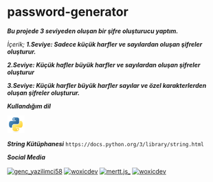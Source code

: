 # password-generator


***Bu projede 3 seviyeden oluşan bir şifre oluşturucu yaptım.***

_İçerik;_
  ***1.Seviye:
  Sadece küçük harfler ve sayılardan oluşan şifreler oluşturur.***

  
  ***2.Seviye:
  Küçük hafler büyük harfler ve sayılardan oluşan şifreler oluşturur***

  
   ***3.Seviye:
  Küçük harfler büyük harfler sayılar ve özel karakterlerden oluşan şifreler oluşturur.***


  ***Kullandığım dil***
  <p align="left"> <a href="https://www.python.org" target="_blank" rel="noreferrer"> <img src="https://raw.githubusercontent.com/devicons/devicon/master/icons/python/python-original.svg" alt="python" width="40" height="40"/> </a> </p>


 ***String Kütüphanesi***
 ```https://docs.python.org/3/library/string.html```

 ***Social Media***
 <p align="left">
<a href="https://codepen.io/genc_yazilimci58" target="blank"><img align="center" src="https://raw.githubusercontent.com/rahuldkjain/github-profile-readme-generator/master/src/images/icons/Social/codepen.svg" alt="genc_yazilimci58" height="30" width="40" /></a>
<a href="https://linkedin.com/in/woxicdev" target="blank"><img align="center" src="https://raw.githubusercontent.com/rahuldkjain/github-profile-readme-generator/master/src/images/icons/Social/linked-in-alt.svg" alt="woxicdev" height="30" width="40" /></a>
<a href="https://instagram.com/mertt.js_" target="blank"><img align="center" src="https://raw.githubusercontent.com/rahuldkjain/github-profile-readme-generator/master/src/images/icons/Social/instagram.svg" alt="mertt.js_" height="30" width="40" /></a>
<a href="https://discord.gg/" target="blank"><img align="center" src="https://raw.githubusercontent.com/rahuldkjain/github-profile-readme-generator/master/src/images/icons/Social/discord.svg" alt="woxicdev" height="30" width="40" /></a>
</p>

